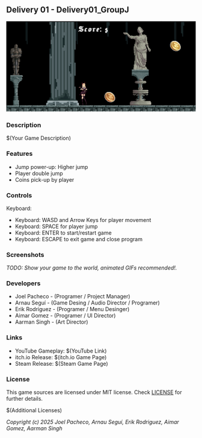 ## Delivery 01 - Delivery01_GroupJ

![Delivery01_GroupJ](Screenshots/Game2.png "Delivery01_GroupJ")

### Description
 
$(Your Game Description)

### Features

 - Jump power-up: Higher jump
 - Player double jump
 - Coins pick-up by player

### Controls

Keyboard:
 - Keyboard: WASD and Arrow Keys for player movement
 - Keyboard: SPACE for player jump
 - Keyboard: ENTER to start/restart game
 - Keyboard: ESCAPE to exit game and close program

### Screenshots

_TODO: Show your game to the world, animated GIFs recommended!._

### Developers

 - Joel Pacheco - (Programer / Project Manager)
 - Arnau Seguí - (Game Desing / Audio Director / Programer)
 - Erik Rodriguez - (Programer / Menu Desinger)
 - Aimar Gomez - (Programer / UI Director)
 - Aarman Singh - (Art Director)

### Links

 - YouTube Gameplay: $(YouTube Link)
 - itch.io Release: $(itch.io Game Page)
 - Steam Release: $(Steam Game Page)

### License

This game sources are licensed under MIT license. Check [LICENSE](LICENSE) for further details.

$(Additional Licenses)

*Copyright (c) 2025 Joel Pacheco, Arnau Seguí, Erik Rodriguez, Aimar Gomez, Aarman Singh*
